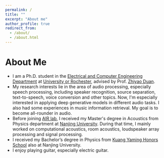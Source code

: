 ```yaml
---
permalink: /
title: ""
excerpt: "About me"
author_profile: true
redirect_from: 
  - /about/
  - /about.html
---
```


# About Me
* I am a Ph.D. student in the [Electrical and Computer Engineering Department](http://www.hajim.rochester.edu/ece/) at [University or Rochester](https://rochester.edu/), advised by Prof. [Zhiyao Duan](http://www2.ece.rochester.edu/~zduan/).
* My research interests lie in the area of audio processing, especially speech processing, including speaker recognition, source separation, text-to-speech, voice conversion and other topics. Now, I'm especially interested in applying deep generative models in different audio tasks. I also had some experiences in music information retrieval. My goal is to become all-rounder in audio.
* Before joining [AIR lab](http://www2.ece.rochester.edu/projects/air/index.html), I received my Master's degree in Acoustics from Physics department at [Nanjing University](https://www.nju.edu.cn/en/main.psp). During that time, I mainly worked on computational acoustics, room acoustics, loudspeaker array processing and signal processing.
* I received my Bachelor’s degree in Physics from [Kuang Yaming Honors School](https://dii.nju.edu.cn/kym_en/) also at Nanjing University. 
* I enjoy playing guitar, especially electric guitar.

